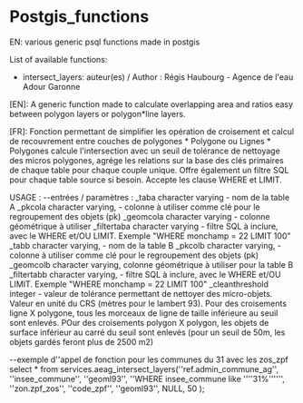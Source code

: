 # Postgis_functions
EN: various generic psql functions made in postgis

List of available functions:

- intersect_layers:
auteur(es) / Author : Régis Haubourg - Agence de l'eau Adour Garonne

[EN]: A generic function made to calculate overlapping area and ratios easy between polygon layers or polygon*line layers. 


[FR]: Fonction permettant de simplifier les opération de croisement et calcul de recouvrement entre couches de polygones * Polygone ou  Lignes * Polygones
calcule l'intersection avec un seuil de tolérance de nettoyage des micros polygones, agrége les relations sur la base des clés primaires de chaque table pour chaque couple unique. 
Offre également un filtre SQL pour chaque table source si besoin. Accepte les clause WHERE et LIMIT. 


USAGE :
--entrées / paramètres :
	_taba character varying   - nom de la table A
	_pkcola character varying,  - colonne à utiliser comme clé pour le regroupement des objets (pk)
	_geomcola character varying  - colonne géométrique à utiliser 
	_filtertaba character varying - filtre SQL à inclure, avec le WHERE et/OU LIMIT. Exemple "WHERE monchamp = 22 LIMIT 100"
	_tabb character varying, - nom de la table B
	_pkcolb character varying,  - colonne à utiliser comme clé pour le regroupement des objets (pk)
	_geomcolb character varying, colonne géométrique à utiliser pour la table B
	_filtertabb character varying,  - filtre SQL à inclure, avec le WHERE et/OU LIMIT. Exemple "WHERE monchamp = 22 LIMIT 100"
	_cleanthreshold integer - valeur de tolérance permettant de nettoyer des micro-objets. Valeur en unité du CRS (mètres pour le lambert 93). Pour des croisements ligne X polygone, tous les morceaux de ligne de taille inférieure au seuil sont enlevés. 
	POur des croisements polygon X polygon, les objets de surface inférieur au carré du seuil sont enlevés (pour un seuil de 50m, les objets gardés feront plus de 2500 m2)
 
--exemple d''appel de fonction pour les communes du 31 avec les zos_zpf
select * from  services.aeag_intersect_layers(''ref.admin_commune_ag'', ''insee_commune'', ''geoml93'', ''WHERE insee_commune like ''''31%'''''', ''zon.zpf_zos'', ''code_zpf'', ''geoml93'', NULL, 50 );

